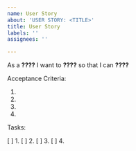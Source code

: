 ```yaml
---
name: User Story
about: 'USER STORY: <TITLE>'
title: User Story
labels: ''
assignees: ''

---
```


As a **????** I want to **????** so that I can **????**

Acceptance Criteria: 

1. 
2. 
3. 
4. 

Tasks:

[ ] 1.
[ ] 2.
[ ] 3. 
[ ] 4.
